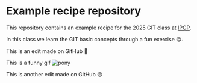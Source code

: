 # Example recipe repository

This repository contains an example recipe for
the 2025 GIT class at [IPGP](https://www.ipgp.fr).

In this class we learn the GIT basic concepts through a fun exercise 😋.

This is an edit made on GitHub 🚀

This is a funny gif ![pony](https://i.pinimg.com/originals/75/a9/88/75a988cc0eb4b3f9fd308e1cfa24d07f.gif)

This is another edit made on GitHub 😄

